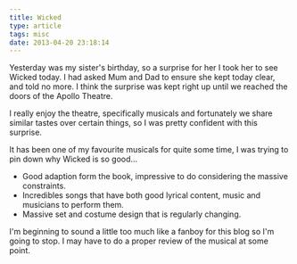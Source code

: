 ```yaml
---
title: Wicked
type: article
tags: misc
date: 2013-04-20 23:18:14
---
```

<p> Yesterday was my sister&#39;s birthday, so a surprise for her I took her to see Wicked today. I had asked Mum and Dad to ensure she kept today clear, and told no more. I think the surprise was kept right up until we reached the doors of the Apollo Theatre.</p><p> I really enjoy the theatre, specifically musicals and fortunately we share similar tastes over certain things, so I was pretty confident with this surprise.</p><p> It has been one of my favourite musicals for quite some time, I was trying to pin down why Wicked is so good&hellip;</p><ul> <li> Good adaption form the book, impressive to do considering the massive constraints.</li> <li> Incredibles songs that have both good lyrical content, music and musicians to perform them.</li> <li> Massive set and costume design that is regularly changing.</li></ul><p> I&#39;m beginning to sound a little too much like a fanboy for this blog so I&#39;m going to stop. I may have to do a proper review of the musical at some point.</p>
